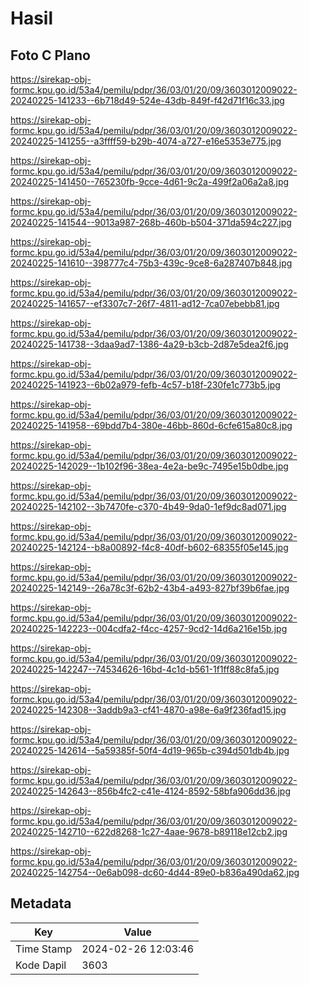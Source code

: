 # Hasil

## Foto C Plano

https://sirekap-obj-formc.kpu.go.id/53a4/pemilu/pdpr/36/03/01/20/09/3603012009022-20240225-141233--6b718d49-524e-43db-849f-f42d71f16c33.jpg

https://sirekap-obj-formc.kpu.go.id/53a4/pemilu/pdpr/36/03/01/20/09/3603012009022-20240225-141255--a3ffff59-b29b-4074-a727-e16e5353e775.jpg

https://sirekap-obj-formc.kpu.go.id/53a4/pemilu/pdpr/36/03/01/20/09/3603012009022-20240225-141450--765230fb-9cce-4d61-9c2a-499f2a06a2a8.jpg

https://sirekap-obj-formc.kpu.go.id/53a4/pemilu/pdpr/36/03/01/20/09/3603012009022-20240225-141544--9013a987-268b-460b-b504-371da594c227.jpg

https://sirekap-obj-formc.kpu.go.id/53a4/pemilu/pdpr/36/03/01/20/09/3603012009022-20240225-141610--398777c4-75b3-439c-9ce8-6a287407b848.jpg

https://sirekap-obj-formc.kpu.go.id/53a4/pemilu/pdpr/36/03/01/20/09/3603012009022-20240225-141657--ef3307c7-26f7-4811-ad12-7ca07ebebb81.jpg

https://sirekap-obj-formc.kpu.go.id/53a4/pemilu/pdpr/36/03/01/20/09/3603012009022-20240225-141738--3daa9ad7-1386-4a29-b3cb-2d87e5dea2f6.jpg

https://sirekap-obj-formc.kpu.go.id/53a4/pemilu/pdpr/36/03/01/20/09/3603012009022-20240225-141923--6b02a979-fefb-4c57-b18f-230fe1c773b5.jpg

https://sirekap-obj-formc.kpu.go.id/53a4/pemilu/pdpr/36/03/01/20/09/3603012009022-20240225-141958--69bdd7b4-380e-46bb-860d-6cfe615a80c8.jpg

https://sirekap-obj-formc.kpu.go.id/53a4/pemilu/pdpr/36/03/01/20/09/3603012009022-20240225-142029--1b102f96-38ea-4e2a-be9c-7495e15b0dbe.jpg

https://sirekap-obj-formc.kpu.go.id/53a4/pemilu/pdpr/36/03/01/20/09/3603012009022-20240225-142102--3b7470fe-c370-4b49-9da0-1ef9dc8ad071.jpg

https://sirekap-obj-formc.kpu.go.id/53a4/pemilu/pdpr/36/03/01/20/09/3603012009022-20240225-142124--b8a00892-f4c8-40df-b602-68355f05e145.jpg

https://sirekap-obj-formc.kpu.go.id/53a4/pemilu/pdpr/36/03/01/20/09/3603012009022-20240225-142149--26a78c3f-62b2-43b4-a493-827bf39b6fae.jpg

https://sirekap-obj-formc.kpu.go.id/53a4/pemilu/pdpr/36/03/01/20/09/3603012009022-20240225-142223--004cdfa2-f4cc-4257-9cd2-14d6a216e15b.jpg

https://sirekap-obj-formc.kpu.go.id/53a4/pemilu/pdpr/36/03/01/20/09/3603012009022-20240225-142247--74534626-16bd-4c1d-b561-1f1ff88c8fa5.jpg

https://sirekap-obj-formc.kpu.go.id/53a4/pemilu/pdpr/36/03/01/20/09/3603012009022-20240225-142308--3addb9a3-cf41-4870-a98e-6a9f236fad15.jpg

https://sirekap-obj-formc.kpu.go.id/53a4/pemilu/pdpr/36/03/01/20/09/3603012009022-20240225-142614--5a59385f-50f4-4d19-965b-c394d501db4b.jpg

https://sirekap-obj-formc.kpu.go.id/53a4/pemilu/pdpr/36/03/01/20/09/3603012009022-20240225-142643--856b4fc2-c41e-4124-8592-58bfa906dd36.jpg

https://sirekap-obj-formc.kpu.go.id/53a4/pemilu/pdpr/36/03/01/20/09/3603012009022-20240225-142710--622d8268-1c27-4aae-9678-b89118e12cb2.jpg

https://sirekap-obj-formc.kpu.go.id/53a4/pemilu/pdpr/36/03/01/20/09/3603012009022-20240225-142754--0e6ab098-dc60-4d44-89e0-b836a490da62.jpg


## Metadata

| Key        | Value               |
| ---------- | ------------------- |
| Time Stamp | 2024-02-26 12:03:46 |
| Kode Dapil | 3603                |



